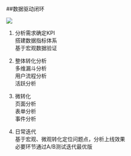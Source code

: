##数据驱动闭环

![](http://www.shujike.com/docsimg/数据驱动闭环.jpg)

1. 分析需求确定KPI  
   搭建数据指标体系  
   基于宏观数据验证  
   
2. 整体转化分析  
   多维漏斗分析  
   用户流程分析  
   活跃分析  
   
3. 微转化  
   页面分析  
   表单分析  
   事件分析  

4. 日常迭代  
   基于宏观、微观转化定位问题点，分析上线效果  
   必要环节通过A/B测试迭代最优版  
   
